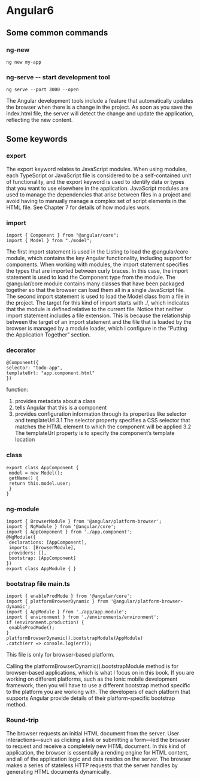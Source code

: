 # Angular6
## Some common commands
### ng-new

```
ng new my-app
```
### ng-serve -- start development tool

```
ng serve --port 3000 --open
```
The Angular development tools include a feature that automatically updates the browser when there is
a change in the project. As soon as you save the index.html file, the server will detect the change and update
the application, reflecting the new content.


## Some keywords
### export
The export keyword relates to JavaScript modules. When using modules, each TypeScript or JavaScript
file is considered to be a self-contained unit of functionality, and the export keyword is used to identify
data or types that you want to use elsewhere in the application. JavaScript modules are used to manage the
dependencies that arise between files in a project and avoid having to manually manage a complex set of
script elements in the HTML file. See Chapter 7 for details of how modules work.

### import
```
import { Component } from "@angular/core";
import { Model } from "./model";
```

The first import statement is used in the Listing to load the @angular/core module, which contains
the key Angular functionality, including support for components. When working with modules, the import
statement specifies the types that are imported between curly braces. In this case, the import statement is
used to load the Component type from the module. The @angular/core module contains many classes that
have been packaged together so that the browser can load them all in a single JavaScript file.
The second import statement is used to load the Model class from a file in the project. The target for this
kind of import starts with ./, which indicates that the module is defined relative to the current file.
Notice that neither import statement includes a file extension. This is because the relationship between
the target of an import statement and the file that is loaded by the browser is managed by a module loader,
which I configure in the “Putting the Application Together” section.

### decorator
```
@Component({
selector: "todo-app",
templateUrl: "app.component.html"
})
```

function: 
1. provides metadata about a class
2. tells Angular that this is a component
3. provides configuration information through its properties like selector and templateUrl
 3.1 The selector property specifies a CSS selector that matches the HTML element to which the component will be applied
 3.2 The templateUrl property is to specify the component’s template location


### class
```
export class AppComponent {
 model = new Model();
 getName() {
 return this.model.user;
 }
}
```

### ng-module
```
import { BrowserModule } from '@angular/platform-browser';
import { NgModule } from '@angular/core';
import { AppComponent } from './app.component';
@NgModule({
 declarations: [AppComponent],
 imports: [BrowserModule],
 providers: [],
 bootstrap: [AppComponent]
})
export class AppModule { }
```
### bootstrap file main.ts 
```
import { enableProdMode } from '@angular/core';
import { platformBrowserDynamic } from '@angular/platform-browser-dynamic';
import { AppModule } from './app/app.module';
import { environment } from './environments/environment';
if (environment.production) {
 enableProdMode();
}
platformBrowserDynamic().bootstrapModule(AppModule)
.catch(err => console.log(err));
```
This file is only for browser-based platform.

Calling the platformBrowserDynamic().bootstrapModule method is for browser-based applications,
which is what I focus on in this book. If you are working on different platforms, such as the Ionic mobile
development framework, then you will have to use a different bootstrap method specific to the platform you are
working with. The developers of each platform that supports Angular provide details of their platform-specific
bootstrap method.

### Round-trip

The browser requests an initial
HTML document from the server. User interactions—such as clicking a link or submitting a form—led the
browser to request and receive a completely new HTML document. In this kind of application, the browser
is essentially a rending engine for HTML content, and all of the application logic and data resides on the
server. The browser makes a series of stateless HTTP requests that the server handles by generating HTML
documents dynamically.
